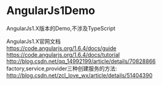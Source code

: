 # AngularJs1Demo
AngularJs1.X版本的Demo,不涉及TypeScript

AngularJs1.X官网文档 <br/>
https://code.angularjs.org/1.6.4/docs/guide <br/>
https://code.angularjs.org/1.6.4/docs/tutorial <br/>
http://blog.csdn.net/qq_14992199/article/details/70828866 <br/>
factory,service,provider三种创建服务的方法:  http://blog.csdn.net/zcl_love_wx/article/details/51404390 <br/>
